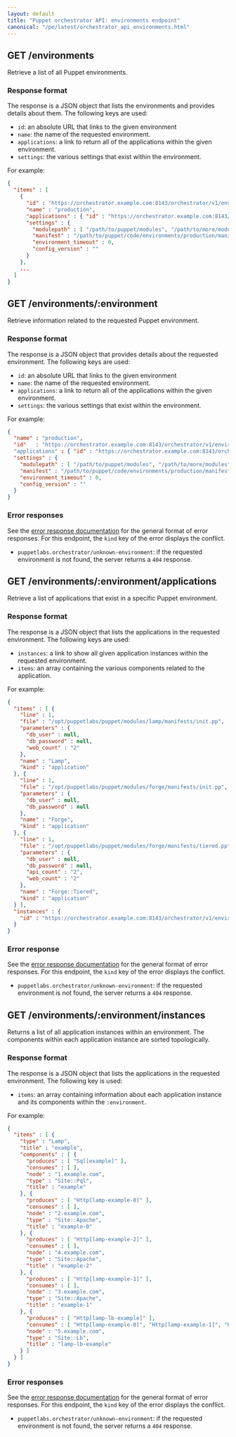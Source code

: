 ```yaml
---
layout: default
title: "Puppet orchestrator API: environments endpoint"
canonical: "/pe/latest/orchestrator_api_environments.html"
---
```


## GET /environments

Retrieve a list of all Puppet environments.

### Response format

The response is a JSON object that lists the environments and provides details about them. The following keys are used:  

- `id`: an absolute URL that links to the given environment
- `name`: the name of the requested environment.
- `applications`: a link to return all of the applications within the given environment.
- `settings`: the various settings that exist within the environment.

For example:

```json
{
  "items" : [
    {
      "id" : "https://orchestrator.example.com:8143/orchestrator/v1/environments/production",
      "name" : "production",
      "applications" : { "id" : "https://orchestrator.example.com:8143/orchestrator/v1/environments/production/applications" },
      "settings" : {
        "modulepath" : [ "/path/to/puppet/modules", "/path/to/more/modules" ],
        "manifest" : "/path/to/puppet/code/environments/production/manifests",
        "environment_timeout" : 0,
        "config_version" : ""
      }
    },
    ...
  ]
}
```

## GET /environments/:environment

Retrieve information related to the requested Puppet environment.

### Response format

The response is a JSON object that provides details about the requested environment. The following keys are used:

- `id`: an absolute URL that links to the given environment
- `name`: the name of the requested environment.
- `applications`: a link to return all of the applications within the given environment.
- `settings`: the various settings that exist within the environment.

For example:

```json
{
  "name" : "production",
  "id"   : "https://orchestrator.example.com:8143/orchestrator/v1/environments/production"
  "applications" : { "id" : "https://orchestrator.example.com:8143/orchestrator/v1/environments/production/applications" },
  "settings" : {
    "modulepath" : [ "/path/to/puppet/modules", "/path/to/more/modules" ],
    "manifest" : "/path/to/puppet/code/environments/production/manifests",
    "environment_timeout" : 0,
    "config_version" : ""
  }
}
```

### Error responses

See the [error response documentation](./orchestrator_api_errors.html) for the general format of error responses. For this endpoint, the `kind` key of the error displays the conflict.

- `puppetlabs.orchestrator/unknown-environment`: if the requested environment is not found, the server returns a `404` response.

## GET /environments/:environment/applications

Retrieve a list of applications that exist in a specific Puppet environment. 

### Response format

The response is a JSON object that lists the applications in the requested environment. The following keys are used:

- `instances`: a link to show all given application instances within the requested environment.
- `items`: an array containing the various components related to the application.

For example:

```json
{
  "items" : [ {
    "line" : 1,
    "file" : "/opt/puppetlabs/puppet/modules/lamp/manifests/init.pp",
    "parameters" : {
      "db_user" : null,
      "db_password" : null,
      "web_count" : "2"
    },
    "name" : "Lamp",
    "kind" : "application"
  }, {
    "line" : 1,
    "file" : "/opt/puppetlabs/puppet/modules/forge/manifests/init.pp",
    "parameters" : {
      "db_user" : null,
      "db_password" : null
    },
    "name" : "Forge",
    "kind" : "application"
  }, {
    "line" : 1,
    "file" : "/opt/puppetlabs/puppet/modules/forge/manifests/tiered.pp",
    "parameters" : {
      "db_user" : null,
      "db_password" : null,
      "api_count" : "2",
      "web_count" : "2"
    },
    "name" : "Forge::Tiered",
    "kind" : "application"
  } ],
  "instances" : {
    "id" : "https://orchestrator.example.com:8143/orchestrator/v1/environments/lamp/instances"
  }
}
```

### Error response

See the [error response documentation](./orchestrator_api_errors.html) for the general format of error responses. For this endpoint, the `kind` key of the error displays the conflict.

- `puppetlabs.orchestrator/unknown-environment`: if the requested environment is not found, the server returns a `404` response.

## GET /environments/:environment/instances

Returns a list of all application instances within an environment. The components within each application instance are sorted topologically.

### Response format

The response is a JSON object that lists the applications in the requested environment. The following key is used:

- `items`: an array containing information about each application instance and its components within the `:environment`.

For example:

```json
{
  "items" : [ {
    "type" : "Lamp",
    "title" : "example",
    "components" : [ {
      "produces" : [ "Sql[example]" ],
      "consumes" : [ ],
      "node" : "1.example.com",
      "type" : "Site::Pql",
      "title" : "example"
    }, {
      "produces" : [ "Http[lamp-example-0]" ],
      "consumes" : [ ],
      "node" : "2.example.com",
      "type" : "Site::Apache",
      "title" : "example-0"
    }, {
      "produces" : [ "Http[lamp-example-2]" ],
      "consumes" : [ ],
      "node" : "4.example.com",
      "type" : "Site::Apache",
      "title" : "example-2"
    }, {
      "produces" : [ "Http[lamp-example-1]" ],
      "consumes" : [ ],
      "node" : "3.example.com",
      "type" : "Site::Apache",
      "title" : "example-1"
    }, {
      "produces" : [ "Http[lamp-lb-example]" ],
      "consumes" : [ "Http[lamp-example-0]", "Http[lamp-example-1]", "Http[lamp-example-2]" ],
      "node" : "5.example.com",
      "type" : "Site::Lb",
      "title" : "lamp-lb-example"
    } ]
  } ]
}
```

### Error responses

See the [error response documentation](./orchestrator_api_errors.html) for the general format of error responses. For this endpoint, the `kind` key of the error displays the conflict.

- `puppetlabs.orchestrator/unknown-environment`: if the requested environment is not found, the server returns a `404` response.
